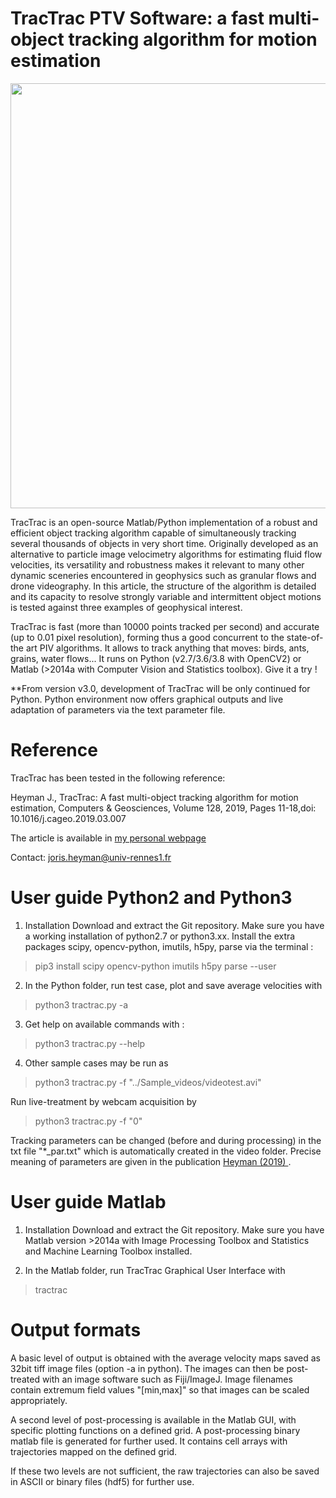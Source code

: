 # TracTrac PTV Software: a fast multi-object tracking algorithm for motion estimation

<div align="center">
<img src="http://perso.univ-rennes1.fr/joris.heyman/img/anim-1.gif" loop=infinite style="width:680px">
</div>

TracTrac is an open-source Matlab/Python implementation of a robust and efficient object tracking algorithm capable of simultaneously tracking several thousands of objects in very short time. Originally developed as an alternative to particle image velocimetry algorithms for estimating fluid flow velocities, its versatility and robustness makes it relevant to many other dynamic sceneries encountered in geophysics such as granular flows and drone videography. In this article, the structure of the algorithm is detailed and its capacity to resolve strongly variable and intermittent object motions is tested against three examples of geophysical interest.

TracTrac is fast (more than 10000 points tracked per second) and accurate (up to 0.01 pixel resolution), forming thus a good concurrent to the state-of-the art PIV algorithms. It allows to track anything that moves: birds, ants, grains, water flows... It runs on Python (v2.7/3.6/3.8 with OpenCV2) or Matlab (>2014a with Computer Vision and Statistics toolbox). Give it a try !

**From version v3.0, development of TracTrac will be only continued for Python. Python environment now offers graphical outputs and live adaptation of parameters via the text parameter file.


# Reference
TracTrac has been tested in the following reference:

Heyman J., TracTrac: A fast multi-object tracking algorithm for motion estimation, Computers & Geosciences, Volume 128, 2019, Pages 11-18,doi: 10.1016/j.cageo.2019.03.007

The article is available in <a href="https://perso.univ-rennes1.fr/joris.heyman/PDF/tractrac_final.pdf" > my personal webpage </a>

Contact: joris.heyman@univ-rennes1.fr 


# User guide Python2 and Python3
1) Installation
Download and extract the Git repository. Make sure you have a working installation of python2.7 or python3.xx. Install the extra packages scipy, opencv-python, imutils, h5py, parse via the terminal :
> pip3 install scipy opencv-python imutils h5py parse --user

2) In the Python folder, run test case, plot and save average velocities with
> python3 tractrac.py -a

3) Get help on available commands with :
> python3 tractrac.py --help

4) Other sample cases may be run as
> python3 tractrac.py -f "../Sample_videos/videotest.avi"

Run live-treatment by webcam acquisition by
> python3 tractrac.py -f "0"

Tracking parameters can be changed (before and during processing) in the txt file "*_par.txt" which is automatically created in the video folder. Precise meaning of parameters are given in the publication <a href="https://perso.univ-rennes1.fr/joris.heyman/PDF/tractrac_final.pdf" > Heyman (2019) </a>.

# User guide Matlab
1) Installation 
Download and extract the Git repository. Make sure you have Matlab version >2014a with Image Processing Toolbox and Statistics and Machine Learning Toolbox installed.

2) In the Matlab folder, run TracTrac Graphical User Interface with 
> tractrac 

# Output formats

A basic level of output is obtained with the average velocity maps saved as 32bit tiff image files (option -a in python). The images can then be post-treated with an image software such as Fiji/ImageJ. Image filenames contain extremum field values "[min,max]" so that images can be scaled appropriately.

A second level of post-processing is available in the Matlab GUI, with specific plotting functions on a defined grid. A post-processing binary matlab file is generated for further used. It contains cell arrays with trajectories mapped on the defined grid. 

If these two levels are not sufficient, the raw trajectories can also be saved in ASCII or binary files (hdf5) for further use.

